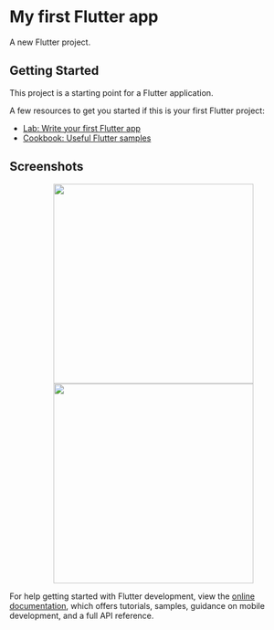 # My first Flutter app

A new Flutter project. 

## Getting Started

This project is a starting point for a Flutter application.

A few resources to get you started if this is your first Flutter project:

- [Lab: Write your first Flutter app](https://docs.flutter.dev/get-started/codelab)
- [Cookbook: Useful Flutter samples](https://docs.flutter.dev/cookbook)


## Screenshots

<div align='center'>
  <img width='350' src='https://user-images.githubusercontent.com/51431991/179426540-19c9c386-7924-40e7-961d-deb3f4770102.png'>
  <img width='350' src='https://user-images.githubusercontent.com/51431991/179426539-ac38d378-b6c1-4bd4-af22-febbf4bf0f2f.png'>
</div>


For help getting started with Flutter development, view the
[online documentation](https://docs.flutter.dev/), which offers tutorials,
samples, guidance on mobile development, and a full API reference.
